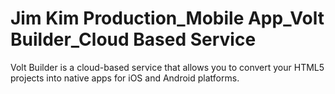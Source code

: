# Jim Kim Production_Mobile App_Volt Builder_Cloud Based Service
Volt Builder is a cloud-based service that allows you to convert your HTML5 projects into native apps for iOS and Android platforms. 
